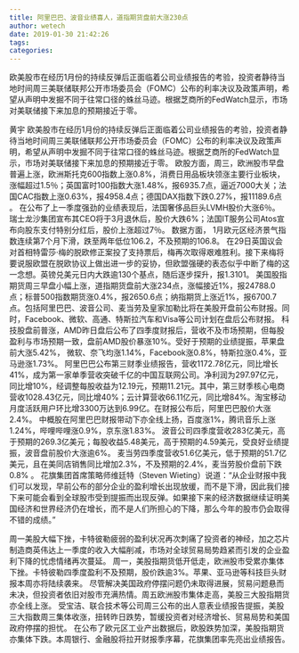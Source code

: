 ```yaml
---
title: 阿里巴巴、波音业绩喜人，道指期货盘前大涨230点
author: wetech
date: 2019-01-30 21:42:26
tags: 
categories: 
---
```

欧美股市在经历1月份的持续反弹后正面临着公司业绩报告的考验，投资者静待当地时间周三美联储联邦公开市场委员会（FOMC）公布的利率决议及政策声明，希望从声明中发掘不同于往常口径的蛛丝马迹。根据芝商所的FedWatch显示，市场对美联储接下来加息的预期接近于零。
<!-- more -->
黄宇
欧美股市在经历1月份的持续反弹后正面临着公司业绩报告的考验，投资者静待当地时间周三美联储联邦公开市场委员会（FOMC）公布的利率决议及政策声明，希望从声明中发掘不同于往常口径的蛛丝马迹。根据芝商所的FedWatch显示，市场对美联储接下来加息的预期接近于零。
欧股方面，周三，欧洲股市早盘普遍上涨，欧洲斯托克600指数上涨0.8%，消费日用品板块领涨主要行业板块，涨幅超过1.5％；英国富时100指数大涨1.48%，报6935.7点，逼近7000大关；法国CAC指数上涨0.63%，报4958.4点；德国DAX指数下跌0.27%，报11189.6点 。
在公布了上一季度强劲的业绩表现后，法国奢侈品巨头LVMH股价大涨6％。
瑞士龙沙集团宣布其CEO将于3月退休后，股价大跌6%；法国IT服务公司Atos宣布向股东支付特别分红后，股价上涨超过7％。
数据方面， 1月欧元区经济景气指数连续第7个月下滑，跌至两年低位106.2，不及预期的106.8。
在29日英国议会对首相特雷莎·梅的脱欧修正案投了支持票后，梅再次取得艰难胜利。接下来梅将要说服欧盟在脱欧协议上做出进一步的妥协，但欧盟强硬的表态似乎中断了梅的这一念想。英镑兑美元日内大跌逾130个基点，随后逐步探升，报1.3101。
美国股指期货周三早盘小幅上涨，道指期货盘前大涨234点，涨幅接近1%，报24788.0点；标普500指数期货涨0.4%，报2650.6点；纳指期货上涨近1%，报6700.7点。包括阿里巴巴、波音公司、麦当劳及皇家加勒比将在美股开盘前公布财报。同时，Facebook、微软、高通、特斯拉汽车和Visa等公司计划在盘后公布财报。
科技股盘前普涨，AMD昨日盘后公布了四季度财报后，营收不及市场预期，但每股盈利与市场预期一致，盘前AMD股价暴涨10%。受好于预期的业绩提振，苹果盘前大涨5.42%，
微软、奈飞均涨1.14%，Facebook涨0.8%，特斯拉涨0.4%，亚马逊涨1.73%。
阿里巴巴公布第三财季业绩报告，营收1172.78亿元，同比增长41%，成为第一家单季营收突破千亿的中国互联网公司。净利润为297.97亿元，同比增10%，经调整每股收益为12.19元，预期11.21元。其中，第三财季核心电商营收1028.43亿元，同比增40%；云计算营收66.11亿元，同比增84%。淘宝移动月度活跃用户环比增3300万达到6.99亿。在财报公布后，阿里巴巴股价大涨2.4%。
中概股在阿里巴巴财报带动下亦全线上扬，百度涨1%，腾讯音乐上涨1.24%，哔哩哔哩涨0.9%，京东涨1.83%。
波音公司四季度营收283亿美元，高于预期的269.3亿美元；每股收益5.48美元，高于预期的4.59美元，受良好业绩提振，波音盘前股价大涨逾6%。
麦当劳四季度营收51.6亿美元，低于预期的51.7亿美元，且在美同店销售同比增加2.3%，不及预期的2.4%，麦当劳股价盘前下跌0.8% 。
花旗集团首席策略师维廷特（Steven Wieting）说道：“从企业财报中我们可以发现，早前公布的部分企业的盈利增长出现放缓，而不是下滑，因此我们接下来可能会看到全球股市受到提振而出现反弹。如果接下来的经济数据继续证明美国经济和世界经济仍在增长，而不是人们所担心的下降，那么今年的股市仍会取得不错的成绩。”
 
 
周一美股大幅下挫，卡特彼勒疲弱的盈利状况再次刺痛了投资者的神经，加之芯片制造商英伟达上一季度的收入大幅削减，市场对全球贸易局势趋紧而引发的企业盈利下降的忧虑情绪再次蔓延。
周一，美股指期货低开低走，欧洲股市受累亦集体下挫。卡特彼勒四季度盈利不及预期，股价跌逾3%。苹果、亚马逊等科技巨头财报本周亦将陆续袭来。
尽管解决美国政府停摆问题仍未取得进展，贸易问题悬而未决，但投资者依旧对股市充满热情。周五欧洲股市集体走高，美股三大股指期货亦全线上涨。
受宝洁、联合技术等公司周三公布的出人意表业绩报告提振，美股三大指数周三集体收涨，扭转昨日跌势，暂缓投资者对经济增长、贸易局势和美国政府停摆的担忧。
在公布了欧元区工业产出数据后，欧股跌势加深，美股指期货亦集体下跌。本周银行、金融股将拉开财报季序幕，花旗集团率先亮出业绩报告。
